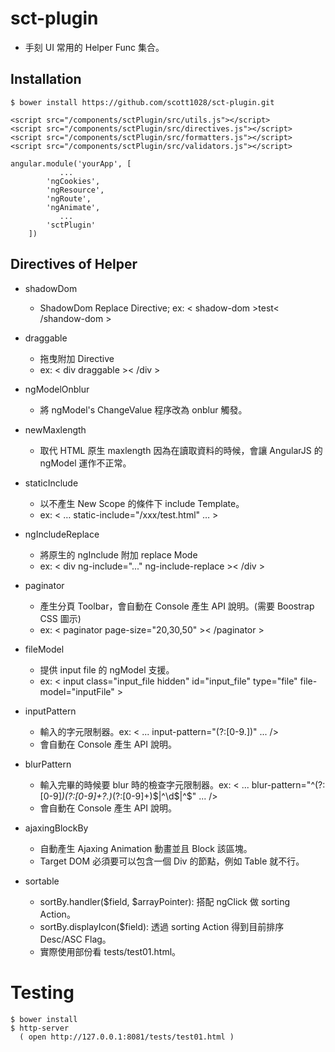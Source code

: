 # sct-plugin

- 手刻 UI 常用的 Helper Func 集合。

## Installation

~~~
$ bower install https://github.com/scott1028/sct-plugin.git
~~~

~~~
<script src="/components/sctPlugin/src/utils.js"></script>
<script src="/components/sctPlugin/src/directives.js"></script>
<script src="/components/sctPlugin/src/formatters.js"></script>
<script src="/components/sctPlugin/src/validators.js"></script>
~~~

~~~
angular.module('yourApp', [
           ...
        'ngCookies',
        'ngResource',
        'ngRoute',
        'ngAnimate',
           ...
        'sctPlugin'
    ])
~~~

## Directives of Helper

* shadowDom
  * ShadowDom Replace Directive;
    ex: < shadow-dom >test< /shandow-dom >

* draggable
  * 拖曳附加 Directive
  * ex: < div draggable >< /div >

* ngModelOnblur
  * 將 ngModel's ChangeValue 程序改為 onblur 觸發。
 
* newMaxlength
  * 取代 HTML 原生 maxlength 因為在讀取資料的時候，會讓 AngularJS 的 ngModel 運作不正常。

* staticInclude
  * 以不產生 New Scope 的條件下 include Template。
  * ex: < …  static-include="/xxx/test.html" … >

* ngIncludeReplace
  * 將原生的 ngInclude 附加 replace Mode
  * ex: < div ng-include="..." ng-include-replace >< /div >

* paginator
  * 產生分頁 Toolbar，會自動在 Console 產生 API 說明。(需要 Boostrap CSS 圖示)
  * ex: < paginator page-size="20,30,50" >< /paginator >

* fileModel
  * 提供 input file 的 ngModel 支援。
  * ex: < input class="input_file hidden" id="input_file" type="file" file-model="inputFile" >

* inputPattern
  * 輸入的字元限制器。ex: < ... input-pattern="(?:[0-9\.])" ... />
  * 會自動在 Console 產生 API 說明。

* blurPattern
  * 輸入完畢的時候要 blur 時的檢查字元限制器。ex: < ... blur-pattern="^(?:[0-9]*)(?:[0-9]+?\.)*(?:[0-9]+)$|^\d$|^$" ... />
  * 會自動在 Console 產生 API 說明。

* ajaxingBlockBy
  * 自動產生 Ajaxing Animation 動畫並且 Block 該區塊。
  * Target DOM 必須要可以包含一個 Div 的節點，例如 Table 就不行。

* sortable
  * sortBy.handler($field, $arrayPointer): 搭配 ngClick 做 sorting Action。
  * sortBy.displayIcon($field): 透過 sorting Action 得到目前排序 Desc/ASC Flag。
  * 實際使用部份看 tests/test01.html。

# Testing

~~~
$ bower install
$ http-server
  ( open http://127.0.0.1:8081/tests/test01.html )
~~~
